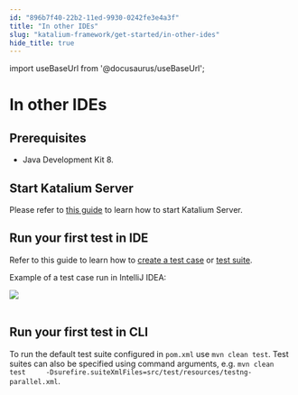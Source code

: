```yaml
---
id: "896b7f40-22b2-11ed-9930-0242fe3e4a3f"
title: "In other IDEs"
slug: "katalium-framework/get-started/in-other-ides"
hide_title: true
---
```

import useBaseUrl from '@docusaurus/useBaseUrl';

    

# <a id="id_katalium-framework-get-started-other-ides" class="anchor_top_offset"/><a id="ariaid-title1" class="anchor_top_offset"/>In other IDEs

    
    
  
    

## <a id="id_1" class="anchor_top_offset"/>Prerequisites

    
      
<ul xmlns="http://www.w3.org/1999/xhtml" className="ul">   <li className="li">Java Development Kit 8.</li> </ul> 
    
  
    

## <a id="id_2" class="anchor_top_offset"/>Start Katalium Server

    
      
<p xmlns="http://www.w3.org/1999/xhtml" className="p">Please refer to <a className="xref" href="/docs/legacy/katalium-server/get-started">this     guide</a> to learn how to start Katalium Server.</p> 
    
  
    

## <a id="id_3" class="anchor_top_offset"/>Run your first test in IDE

    
      
<p xmlns="http://www.w3.org/1999/xhtml" className="p">Refer to this guide to learn how to <a className="xref" href="/docs/legacy/katalium-framework/create-a-test-case">create     a test case</a> or <a className="xref" href="/docs/legacy/katalium-framework/create-a-test-suite">test     suite</a>.</p> 
      
<p xmlns="http://www.w3.org/1999/xhtml" className="p">Example of a test case run in IntelliJ IDEA:</p> 
      
<p xmlns="http://www.w3.org/1999/xhtml" className="p">   <img className="image" src={useBaseUrl("https://github.com/katalon-studio/docs-images/raw/master/katalium-framework/docs/katalium-framework-get-started-other-ides/run-test-ide.png")} /><br /><br /> </p> 
    
  

## <a id="id_4" class="anchor_top_offset"/>Run your first test in CLI

<p xmlns="http://www.w3.org/1999/xhtml" className="p">To run the default test suite configured in <code className="ph codeph">pom.xml</code>   use <code className="ph codeph">mvn clean test</code>. Test suites can also be specified   using command arguments, e.g. <code className="ph codeph">mvn clean test     -Dsurefire.suiteXmlFiles=src/test/resources/testng-parallel.xml</code>.</p> 
